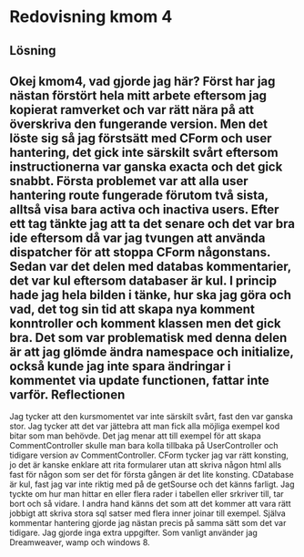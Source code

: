 Redovisning kmom 4
====================
Lösning
------------
Okej kmom4, vad gjorde jag här?	Först har jag nästan förstört hela mitt arbete eftersom jag kopierat ramverket och var rätt nära på att överskriva den fungerande version. Men det löste sig så jag förstsätt med CForm och user hantering, det gick inte särskilt svårt eftersom instructionerna var ganska exacta och det gick snabbt. Första problemet var att alla user hantering route fungerade förutom två sista, alltså visa bara activa och inactiva users. Efter ett tag tänkte jag att ta det senare och det var bra ide eftersom då var jag tvungen att använda dispatcher för att stoppa CForm någonstans. Sedan var det delen med databas kommentarier, det var kul eftersom databaser är kul. I princip hade jag hela bilden i tänke, hur ska jag göra och vad, det tog sin tid att skapa nya komment konntroller och komment klassen men det gick bra. Det som var problematisk med denna delen är att jag glömde ändra namespace och initialize, också kunde jag inte spara ändringar i kommentet via update functionen, fattar inte varför.
Reflectionen
-------------
Jag tycker att den kursmomentet var inte särskilt svårt, fast den var ganska stor. Jag tycker att det var jättebra att man fick alla möjliga exempel kod bitar som man behövde. Det jag menar att till exempel för att skapa CommentController skulle man bara kolla tillbaka på UserController och tidigare version av CommentController. CForm tycker jag var rätt konsting, jo det är kanske enklare att rita formularer utan att skriva någon html alls fast för någon som ser det för första gången är det lite konsting. CDatabase är kul, fast jag var inte riktig med på de getSourse och det känns farligt. Jag tyckte om hur man hittar en eller flera rader i tabellen eller srkriver till, tar bort och så vidare. I andra hand känns det som att det kommer att vara rätt jobbigt att skriva stora sql satser med flera inner joinar till exempel. Själva kommentar hantering gjorde jag nästan precis på samma sätt som det var tidigare. Jag gjorde inga extra uppgifter. Som vanligt använder jag Dreamweaver, wamp och windows 8.